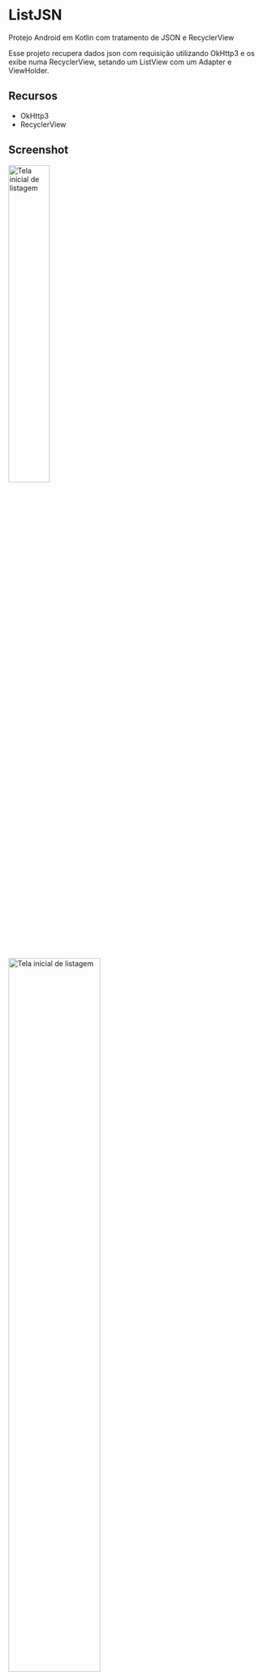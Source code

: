 # ListJSN
Protejo Android em Kotlin com tratamento de JSON e RecyclerView

Esse projeto recupera dados json com requisição utilizando OkHttp3 e os exibe numa RecyclerView, setando um ListView com um Adapter e ViewHolder.

## Recursos
- OkHttp3
- RecyclerView

## Screenshot
<img src="https://user-images.githubusercontent.com/28602785/46259459-32c72400-c4b0-11e8-979c-be51d29c64a1.png" alt="Tela inicial de listagem" width="40%" height="auto">
<img src="https://user-images.githubusercontent.com/28602785/46259471-55f1d380-c4b0-11e8-95cb-ac4a84dac391.png" alt="Tela inicial de listagem" width="60%" height="auto">

